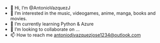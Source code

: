 - 👋 Hi, I’m @AntonioVazquezJ
- 👀 I’m interested in the music, videogames, anime, manga, books and movies.
- 🌱 I’m currently learning Python & Azure
- 💞️ I’m looking to collaborate on ...
- 📫 How to reach me antoniodjvazquezjose1234@outlook.com

<!---
AntonioVazquezJ/AntonioVazquezJ is a ✨ special ✨ repository because its `README.md` (this file) appears on your GitHub profile.
You can click the Preview link to take a look at your changes.
--->
